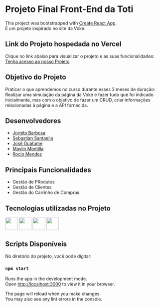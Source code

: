 # Projeto Final Front-End da Toti
This project was bootstrapped with [Create React App](https://github.com/facebook/create-react-app). <br/>
É um projeto inspirado no site da Voke.

## Link do Projeto hospedada no Vercel
Clique no link abaixo para visualizar o projeto e as suas funcionalidades: <br/>
[Tenha acesso ao nosso Projeto](https://project-alpha-weld.vercel.app/)

## Objetivo do Projeto
Praticar o que aprendemos no curso durante esses 3 meses de duração: Realizar uma simulação da página da Voke e fazer tudo que foi indicado inicialmente, mas com o objetivo de fazer um CRUD, criar informações relacionadas à página e a API fornecida. 

## Desenvolvedores
* [Jorgito Barbosa](https://github.com/Jorgitobarbosa)
* [Sebastian Santaella](https://github.com/santaella27)
* [José Guatume](https://github.com/jagq68)
* [Maylin Montilla](https://github.com/maymonti2025)
* [Rocio Mendez](https://github.com/Clarissa0427)

## Principais Funcionalidades
* Gestão de PRodutos
* Gestão de Clientes
* Gestão do Carrinho de Compras

## Tecnologias utilizadas no Projeto
<img src="https://cdn.jsdelivr.net/gh/devicons/devicon@latest/icons/html5/html5-original-wordmark.svg" width ="40"> <img src="https://cdn.jsdelivr.net/gh/devicons/devicon@latest/icons/css3/css3-original-wordmark.svg" width="40"> <img src="https://cdn.jsdelivr.net/gh/devicons/devicon@latest/icons/javascript/javascript-original.svg" width="40"> <img src="https://cdn.jsdelivr.net/gh/devicons/devicon@latest/icons/react/react-original-wordmark.svg" width="40">
## Scripts Disponíveis

No diretório do projeto, você pode digitar:
### `npm start`

Runs the app in the development mode.\
Open [http://localhost:3000](http://localhost:3000) to view it in your browser.

The page will reload when you make changes.\
You may also see any lint errors in the console.






